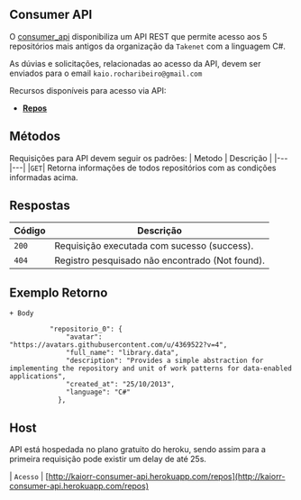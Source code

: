 ## Consumer API

O [consumer_api](http://kaiorr-consumer-api.herokuapp.com/repos) disponibiliza um API REST que permite acesso aos 5 repositórios mais antigos da organização da `Takenet` com a linguagem C#.

As dúvias e solicitações, relacionadas ao acesso da API, devem ser enviados para o email `kaio.rocharibeiro@gmail.com`

Recursos disponíveis para acesso via API:
* [**Repos**](#/repos)


## Métodos
Requisições para API devem seguir os padrões:
| Metodo | Descrição |
|---|---|
|`GET`| Retorna informações de todos repositórios com as condições informadas acima.

## Respostas

| Código | Descrição |
|---|---|
| `200` | Requisição executada com sucesso (success).|
| `404` | Registro pesquisado não encontrado (Not found).|


## Exemplo Retorno

    + Body

              "repositorio_0": {
                  "avatar": "https://avatars.githubusercontent.com/u/4369522?v=4",
                  "full_name": "library.data",
                  "description": "Provides a simple abstraction for implementing the repository and unit of work patterns for data-enabled applications",
                  "created_at": "25/10/2013",
                  "language": "C#"
                },

## Host

API está hospedada no plano gratuito do heroku, sendo assim para a primeira requisição pode existir um delay de até 25s.

| `Acesso` | [http://kaiorr-consumer-api.herokuapp.com/repos](http://kaiorr-consumer-api.herokuapp.com/repos)
